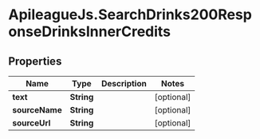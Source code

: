 # ApileagueJs.SearchDrinks200ResponseDrinksInnerCredits

## Properties

Name | Type | Description | Notes
------------ | ------------- | ------------- | -------------
**text** | **String** |  | [optional] 
**sourceName** | **String** |  | [optional] 
**sourceUrl** | **String** |  | [optional] 


